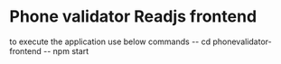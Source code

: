 # Phone validator Readjs frontend
to execute the application use below commands
-- cd phonevalidator-frontend
-- npm start

